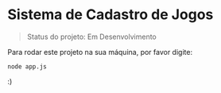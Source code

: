 <h1>Sistema de Cadastro de Jogos</h1>

>Status do projeto: Em Desenvolvimento

Para rodar este projeto na sua máquina, por favor digite:

```
node app.js
```
:)
